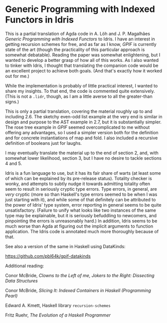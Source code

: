 # Generic Programming with Indexed Functors in Idris

This is a partial translation of Agda code in A. Löh and J. P. Magalhães
*Generic Programming with Indexed Functors* to Idris. I have an interest in
getting recursion schemes for free, and as far as I know, *GPIF* is currently
state of the art (though the practicality of this particular approach is
somewhat debatable). Reading the paper was somewhat enlightening, but I
wanted to develop a better grasp of how all of this works. As I also wanted
to tinker with Idris, I thought that translating the companion code would be
an excellent project to achieve both goals. (And that's exactly how it worked
out for me.)

While the implementation is probably of little practical interest, I wanted
to share my insights. To that end, the code is commented quite extensively.
(This is not a `.lidr`, though, as I am a little averse to all the
greater-than signs.)

This is only a partial translation, covering the material roughly up to and
including 2.6. The sketchy even-odd list example at the very end is similar
in design and purpose to the AST example in 2.7, but it is substantially
simpler. The rose tree example in *GPIF* seemed overcomplicated to me without
offering any advantages, so I used a simpler version both for the definition
and for concrete instantiations of map and fold. I also included a recursive
definition of booleans just for laughs.

I may eventually translate the material up to the end of section 2, and, with
somewhat lower likelihood, section 3, but I have no desire to tackle sections
4 and 5.

Idris is a fun language to use, but it has its fair share of warts (at least
some of which can be explained by its pre-release status). Totality checker
is wonky, and attempts to subtly nudge it towards admitting totality often
seem to result in seriously cryptic type errors. Type errors, in general, are
*very* cryptic (more so than Haskell's type errors seemed to be when I was
just starting with it), and while some of that definitely can be attributed
to the power of Idris' type system, error reporting in general seems to be
quite unsatisfactory. (Failure to unify what looks like two instances of the
same type may be explainable, but it is seriously befuddling to newcomers,
and pinpointing the errors is unreasonably hard.) In addition, Idris seems to
be much worse than Agda at figuring out the implicit arguments to function
application. The Idris code is annotated much more thoroughly because of
that.

See also a version of the same in Haskell using DataKinds:

https://github.com/pbl64k/gpif-datakinds

Additional reading:

Conor McBride, *Clowns to the Left of me, Jokers to the Right: Dissecting
Data Structures*

Conor McBride, *Slicing It: Indexed Containers in Haskell (Programming Pearl)*

Edward A. Kmett, Haskell library `recursion-schemes`

Fritz Ruehr, *The Evolution of a Haskell Programmer*

